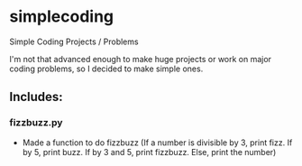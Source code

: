 # simplecoding
Simple Coding Projects / Problems

I'm not that advanced enough to make huge projects or work on major coding problems, so I decided to make simple ones.

## Includes:

### fizzbuzz.py 
- Made a function to do fizzbuzz (If a number is divisible by 3, print fizz. If by 5, print buzz. If by 3 and 5, print fizzbuzz. Else, print the number)
